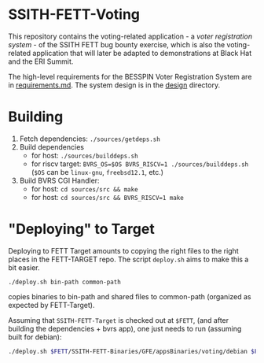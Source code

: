 SSITH-FETT-Voting
===

This repository contains the voting-related application - a _voter
registration system_ - of the SSITH FETT bug bounty exercise, which is
also the voting-related application that will later be adapted to
demonstrations at Black Hat and the ERI Summit.

The high-level requirements for the BESSPIN Voter Registration System are
in [requirements.md](requirements.md). The system design is in
the [design](design) directory.

Building
===

1. Fetch dependencies: `./sources/getdeps.sh`
2. Build dependencies 
    -  for host: `./sources/builddeps.sh` 
    -  for riscv target: `BVRS_OS=$OS BVRS_RISCV=1 ./sources/builddeps.sh`
       (`$OS` can be `linux-gnu`, `freebsd12.1`, etc.)
3. Build BVRS CGI Handler: 
    - for host: `cd sources/src && make`
    - for host: `cd sources/src && BVRS_RISCV=1 make`

"Deploying" to Target
===

Deploying to FETT Target amounts to copying the right files to the right places
in the FETT-TARGET repo. The script `deploy.sh` aims to make this a bit easier.

```
./deploy.sh bin-path common-path
```
copies binaries to bin-path and shared files to common-path (organized as expected by FETT-Target).

Assuming that `SSITH-FETT-Target` is checked out at `$FETT`, (and after building
the dependencies + bvrs app), one just needs to run (assuming built for debian):

``` sh
./deploy.sh $FETT/SSITH-FETT-Binaries/GFE/appsBinaries/voting/debian $FETT/build/voting/common
```


